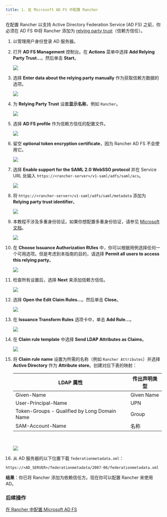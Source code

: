 ```yaml
---
title: 1. 在 Microsoft AD FS 中配置 Rancher
---
```


在配置 Rancher 以支持 Active Directory Federation Service (AD FS) 之前，你必须在 AD FS 中将 Rancher 添加为 [relying party trust](https://docs.microsoft.com/en-us/windows-server/identity/ad-fs/technical-reference/understanding-key-ad-fs-concepts)（信赖方信任）。

1. 以管理用户身份登录 AD 服务器。

1. 打开 **AD FS Management** 控制台。在 **Actions** 菜单中选择 **Add Relying Party Trust...**。然后单击 **Start**。

   ![](/img/adfs/adfs-overview.png)

1. 选择 **Enter data about the relying party manually** 作为获取信赖方数据的选项。

   ![](/img/adfs/adfs-add-rpt-2.png)

1. 为 **Relying Party Trust** 设置**显示名称**，例如 `Rancher`。

   ![](/img/adfs/adfs-add-rpt-3.png)

1. 选择 **AD FS profile** 作为信赖方信任的配置文件。

   ![](/img/adfs/adfs-add-rpt-4.png)

1. 留空 **optional token encryption certificate**，因为 Rancher AD FS 不会使用它。

   ![](/img/adfs/adfs-add-rpt-5.png)

1. 选择 **Enable support for the SAML 2.0 WebSSO protocol** 并在 Service URL 处输入 `https://<rancher-server>/v1-saml/adfs/saml/acs`。

   ![](/img/adfs/adfs-add-rpt-6.png)

1. 将 `https://<rancher-server>/v1-saml/adfs/saml/metadata` 添加为 **Relying party trust identifier**。

   ![](/img/adfs/adfs-add-rpt-7.png)

1. 本教程不涉及多重身份验证。如果你想配置多重身份验证，请参见 [Microsoft 文档](https://docs.microsoft.com/en-us/windows-server/identity/ad-fs/operations/configure-additional-authentication-methods-for-ad-fs)。

   ![](/img/adfs/adfs-add-rpt-8.png)

1. 在 **Choose Issuance Authorization RUles** 中，你可以根据用例选择任何一个可用选项。但是考虑到本指南的目的，请选择 **Permit all users to access this relying party**。

   ![](/img/adfs/adfs-add-rpt-9.png)

1. 检查所有设置后，选择 **Next** 来添加信赖方信任。

   ![](/img/adfs/adfs-add-rpt-10.png)


1. 选择 **Open the Edit Claim Rules...**。然后单击 **Close**。

   ![](/img/adfs/adfs-add-rpt-11.png)

1. 在 **Issuance Transform Rules** 选项卡中，单击 **Add Rule...**。

   ![](/img/adfs/adfs-edit-cr.png)

1. 在 **Claim rule template** 中选择 **Send LDAP Attributes as Claims**。

   ![](/img/adfs/adfs-add-tcr-1.png)

1. 将 **Claim rule name** 设置为所需的名称（例如 `Rancher Attributes`）并选择 **Active Directory** 作为 **Attribute store**。创建对应下表的映射：

   | LDAP 属性 | 传出声明类型 |
   | -------------------------------------------- | ------------------- |
   | Given-Name | Given Name |
   | User-Principal-Name | UPN |
   | Token-Groups - Qualified by Long Domain Name | Group |
   | SAM-Account-Name | 名称 |
   <br/>

   ![](/img/adfs/adfs-add-tcr-2.png)

1. 从 AD 服务器的以下位置下载 `federationmetadata.xml`：
```
https://<AD_SERVER>/federationmetadata/2007-06/federationmetadata.xml
```

**结果**：你已将 Rancher 添加为依赖信任方。现在你可以配置 Rancher 来使用 AD。

### 后续操作

[在 Rancher 中配置 Microsoft AD FS ](configure-rancher-for-ms-adfs.md)
